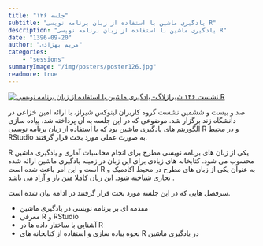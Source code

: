 ```yaml
---
title: "جلسه ۱۲۶"
subtitle: "یادگیری ماشین با استفاده از زبان برنامه نویسی R"
description: "یادگیری ماشین با استفاده از زبان برنامه نویسی R"
date: "1396-09-20"
author: "مریم بهزادی"
categories:
    - "sessions"
summaryImage: "/img/posters/poster126.jpg"
readmore: true
---
```

[![نشست ۱۲۶ شیرازلاگ- یادگیری ماشین با استفاده از زبان برنامه نویسی R](../../img/posters/poster126.jpg)](../../img/poster126.jpg)

صد و بیست و ششمین نشست گروه کاربران لینوکس شیراز، با ارائه امین خزاعی در دانشگاه زند برگزار شد. موضوعی که در این جلسه به آن پرداخته شد، پیاده سازی الگوریتم های یادگیری ماشین بود که با استفاده از زبان برنامه نویسی R و در محیط RStudio به صورت عملی مورد بحث قرار گرفتند.

R یکی از زبان های برنامه نویسی مطرح برای انجام محاسبات آماری و یادگیری ماشین محسوب می شود. کتابخانه های زیادی برای این زبان در زمینه یادگیری ماشین ارائه شده است و این امر باعث شده است R به عنوان یکی از زبان های مطرح در محیط آکادمیک و تجاری شناخته شود. این زبان کاملا متن باز و آزاد می باشد .

سرفصل هایی که در این جلسه مورد بحث قرار گرفتند در ادامه بیان شده است.

* مقدمه ای بر برنامه نویسی در یادگیری ماشین
* معرفی R و RStudio
* آشنایی با ساختار داده ها در R
* نحوه پیاده سازی و استفاده از کتابخانه های R در یادگیری ماشین
